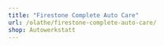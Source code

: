```yaml
---
title: "Firestone Complete Auto Care"
url: /olathe/firestone-complete-auto-care/
shop: Autowerkstatt
---
```

